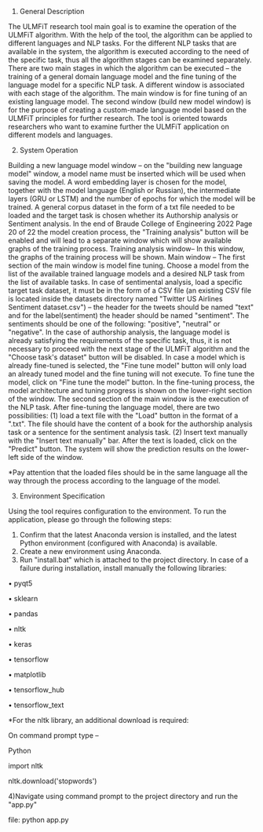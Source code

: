 1. General Description 

  The ULMFiT research tool main goal is to examine the operation of the ULMFiT 
  algorithm. With the help of the tool, the algorithm can be applied to different languages and 
  NLP tasks. For the different NLP tasks that are available in the system, the algorithm is 
  executed according to the need of the specific task, thus all the algorithm stages can be 
  examined separately.
  There are two main stages in which the algorithm can be executed – the training of a general 
  domain language model and the fine tuning of the language model for a specific NLP task. A 
  different window is associated with each stage of the algorithm.
  The main window is for fine tuning of an existing language model. The second window (build 
  new model window) is for the purpose of creating a custom-made language model based on 
  the ULMFiT principles for further research.
  The tool is oriented towards researchers who want to examine further the ULMFiT 
  application on different models and languages.

2. System Operation

  Building a new language model window – on the "building new language model" 
  window, a model name must be inserted which will be used when saving the model. A word 
  embedding layer is chosen for the model, together with the model language (English or 
  Russian), the intermediate layers (GRU or LSTM) and the number of epochs for which the 
  model will be trained. A general corpus dataset in the form of a txt file needed to be loaded and 
  the target task is chosen whether its Authorship analysis or Sentiment analysis. In the end of 
  Braude College of Engineering 2022
  Page 20 of 22
  the model creation process, the "Training analysis" button will be enabled and will lead to a 
  separate window which will show available graphs of the training process.
  Training analysis window– In this window, the graphs of the training process will be 
  shown.
  Main window – The first section of the main window is model fine tuning. Choose a 
  model from the list of the available trained language models and a desired NLP task from the 
  list of available tasks. In case of sentimental analysis, load a specific target task dataset, it must 
  be in the form of a CSV file (an existing CSV file is located inside the datasets directory named 
  "Twitter US Airlines Sentiment dataset.csv") – the header for the tweets should be named "text" 
  and for the label(sentiment) the header should be named "sentiment". The sentiments should be 
  one of the following: "positive", "neutral" or "negative". In the case of authorship analysis, the 
  language model is already satisfying the requirements of the specific task, thus, it is not 
  necessary to proceed with the next stage of the ULMFiT algorithm and the "Choose task's 
  dataset" button will be disabled. In case a model which is already fine-tuned is selected, the 
  "Fine tune model" button will only load an already tuned model and the fine tuning will not 
  execute. To fine tune the model, click on "Fine tune the model" button. In the fine-tuning 
  process, the model architecture and tuning progress is shown on the lower-right section of the 
  window.
  The second section of the main window is the execution of the NLP task. After fine-tuning the 
  language model, there are two possibilities: (1) load a text file with the "Load" button in the 
  format of a ".txt". The file should have the content of a book for the authorship analysis task or 
  a sentence for the sentiment analysis task. (2) Insert text manually with the "Insert text 
  manually" bar. After the text is loaded, click on the "Predict" button. The system will show the 
  prediction results on the lower-left side of the window.

  *Pay attention that the loaded files should be in the same language all the way through the
  process according to the language of the model.

3. Environment Specification

  Using the tool requires configuration to the environment. To run the application, 
  please go through the following steps:
1) Confirm that the latest Anaconda version is installed, and the latest Python 
  environment (configured with Anaconda) is available.
2) Create a new environment using Anaconda.
3) Run "install.bat" which is attached to the project directory. In case of a failure 
  during installation, install manually the following libraries:

  • pyqt5

  • sklearn

  • pandas

  • nltk

  • keras

  • tensorflow

  • matplotlib

  • tensorflow_hub

  • tensorflow_text

  *For the nltk library, an additional download is required:

  On command prompt type –

  Python

  import nltk

  nltk.download('stopwords')

4)Navigate using command prompt to the project directory and run the "app.py" 

  file: python app.py
